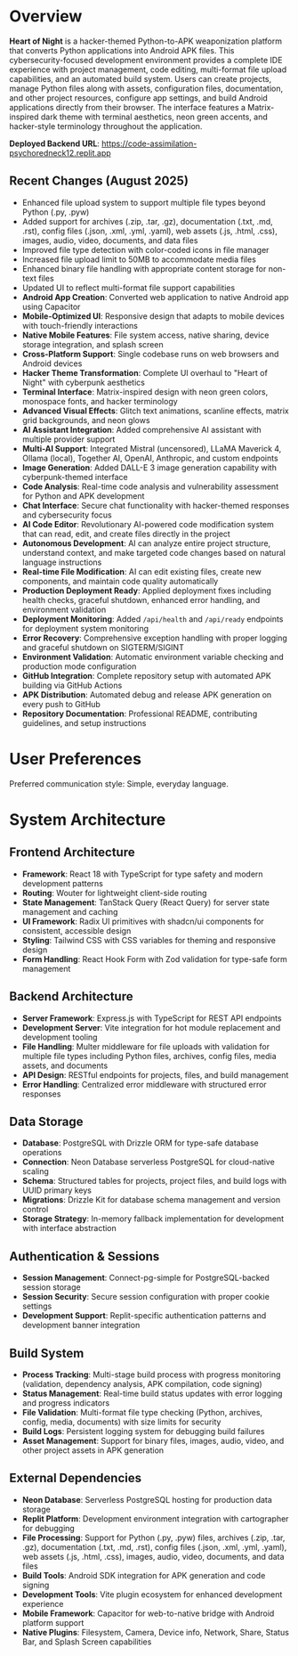 # Overview

**Heart of Night** is a hacker-themed Python-to-APK weaponization platform that converts Python applications into Android APK files. This cybersecurity-focused development environment provides a complete IDE experience with project management, code editing, multi-format file upload capabilities, and an automated build system. Users can create projects, manage Python files along with assets, configuration files, documentation, and other project resources, configure app settings, and build Android applications directly from their browser. The interface features a Matrix-inspired dark theme with terminal aesthetics, neon green accents, and hacker-style terminology throughout the application.

**Deployed Backend URL**: https://code-assimilation-psychoredneck12.replit.app

## Recent Changes (August 2025)
- Enhanced file upload system to support multiple file types beyond Python (.py, .pyw)
- Added support for archives (.zip, .tar, .gz), documentation (.txt, .md, .rst), config files (.json, .xml, .yml, .yaml), web assets (.js, .html, .css), images, audio, video, documents, and data files
- Improved file type detection with color-coded icons in file manager
- Increased file upload limit to 50MB to accommodate media files
- Enhanced binary file handling with appropriate content storage for non-text files
- Updated UI to reflect multi-format file support capabilities
- **Android App Creation**: Converted web application to native Android app using Capacitor
- **Mobile-Optimized UI**: Responsive design that adapts to mobile devices with touch-friendly interactions
- **Native Mobile Features**: File system access, native sharing, device storage integration, and splash screen
- **Cross-Platform Support**: Single codebase runs on web browsers and Android devices
- **Hacker Theme Transformation**: Complete UI overhaul to "Heart of Night" with cyberpunk aesthetics
- **Terminal Interface**: Matrix-inspired design with neon green colors, monospace fonts, and hacker terminology
- **Advanced Visual Effects**: Glitch text animations, scanline effects, matrix grid backgrounds, and neon glows
- **AI Assistant Integration**: Added comprehensive AI assistant with multiple provider support
- **Multi-AI Support**: Integrated Mistral (uncensored), LLaMA Maverick 4, Ollama (local), Together AI, OpenAI, Anthropic, and custom endpoints
- **Image Generation**: Added DALL-E 3 image generation capability with cyberpunk-themed interface
- **Code Analysis**: Real-time code analysis and vulnerability assessment for Python and APK development
- **Chat Interface**: Secure chat functionality with hacker-themed responses and cybersecurity focus
- **AI Code Editor**: Revolutionary AI-powered code modification system that can read, edit, and create files directly in the project
- **Autonomous Development**: AI can analyze entire project structure, understand context, and make targeted code changes based on natural language instructions
- **Real-time File Modification**: AI can edit existing files, create new components, and maintain code quality automatically
- **Production Deployment Ready**: Applied deployment fixes including health checks, graceful shutdown, enhanced error handling, and environment validation
- **Deployment Monitoring**: Added `/api/health` and `/api/ready` endpoints for deployment system monitoring
- **Error Recovery**: Comprehensive exception handling with proper logging and graceful shutdown on SIGTERM/SIGINT
- **Environment Validation**: Automatic environment variable checking and production mode configuration
- **GitHub Integration**: Complete repository setup with automated APK building via GitHub Actions
- **APK Distribution**: Automated debug and release APK generation on every push to GitHub
- **Repository Documentation**: Professional README, contributing guidelines, and setup instructions

# User Preferences

Preferred communication style: Simple, everyday language.

# System Architecture

## Frontend Architecture
- **Framework**: React 18 with TypeScript for type safety and modern development patterns
- **Routing**: Wouter for lightweight client-side routing
- **State Management**: TanStack Query (React Query) for server state management and caching
- **UI Framework**: Radix UI primitives with shadcn/ui components for consistent, accessible design
- **Styling**: Tailwind CSS with CSS variables for theming and responsive design
- **Form Handling**: React Hook Form with Zod validation for type-safe form management

## Backend Architecture
- **Server Framework**: Express.js with TypeScript for REST API endpoints
- **Development Server**: Vite integration for hot module replacement and development tooling
- **File Handling**: Multer middleware for file uploads with validation for multiple file types including Python files, archives, config files, media assets, and documents
- **API Design**: RESTful endpoints for projects, files, and build management
- **Error Handling**: Centralized error middleware with structured error responses

## Data Storage
- **Database**: PostgreSQL with Drizzle ORM for type-safe database operations
- **Connection**: Neon Database serverless PostgreSQL for cloud-native scaling
- **Schema**: Structured tables for projects, project files, and build logs with UUID primary keys
- **Migrations**: Drizzle Kit for database schema management and version control
- **Storage Strategy**: In-memory fallback implementation for development with interface abstraction

## Authentication & Sessions
- **Session Management**: Connect-pg-simple for PostgreSQL-backed session storage
- **Session Security**: Secure session configuration with proper cookie settings
- **Development Support**: Replit-specific authentication patterns and development banner integration

## Build System
- **Process Tracking**: Multi-stage build process with progress monitoring (validation, dependency analysis, APK compilation, code signing)
- **Status Management**: Real-time build status updates with error logging and progress indicators
- **File Validation**: Multi-format file type checking (Python, archives, config, media, documents) with size limits for security
- **Build Logs**: Persistent logging system for debugging build failures
- **Asset Management**: Support for binary files, images, audio, video, and other project assets in APK generation

## External Dependencies
- **Neon Database**: Serverless PostgreSQL hosting for production data storage
- **Replit Platform**: Development environment integration with cartographer for debugging
- **File Processing**: Support for Python (.py, .pyw) files, archives (.zip, .tar, .gz), documentation (.txt, .md, .rst), config files (.json, .xml, .yml, .yaml), web assets (.js, .html, .css), images, audio, video, documents, and data files
- **Build Tools**: Android SDK integration for APK generation and code signing
- **Development Tools**: Vite plugin ecosystem for enhanced development experience
- **Mobile Framework**: Capacitor for web-to-native bridge with Android platform support
- **Native Plugins**: Filesystem, Camera, Device info, Network, Share, Status Bar, and Splash Screen capabilities